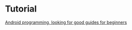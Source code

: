 # Tutorial
[Android programming, looking for good guides for beginners](https://news.ycombinator.com/item?id=22030169)

